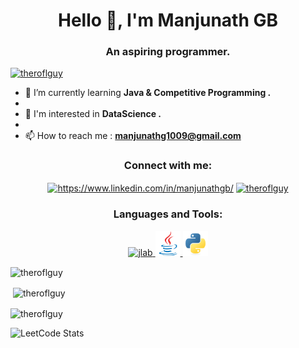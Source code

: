 <h1 align="center">Hello 👋, I'm Manjunath GB</h1>

<h3 align="center">An aspiring programmer.</h3>

<p align="left"> <a href="https://github.com/ryo-ma/github-profile-trophy"><img src="https://github-profile-trophy.vercel.app/?username=theroflguy" alt="theroflguy" /></a> </p>

- 🌱 I’m currently learning **Java & Competitive Programming .**
- 
- 🌱 I'm interested in **DataScience .**
- 
- 📫 How to reach me : **manjunathg1009@gmail.com**

<h3 align="center">Connect with me:</h3>
<p align="center">
<a href="https://linkedin.com/in/https://www.linkedin.com/in/manjunathgb/" target="blank"><img align="center" src="https://raw.githubusercontent.com/rahuldkjain/github-profile-readme-generator/master/src/images/icons/Social/linked-in-alt.svg" alt="https://www.linkedin.com/in/manjunathgb/" height="30" width="40" /></a>
<a href="https://www.leetcode.com/theroflguy/" target="blank"><img align="center" src="https://raw.githubusercontent.com/rahuldkjain/github-profile-readme-generator/master/src/images/icons/Social/leet-code.svg" alt="theroflguy" height="30" width="40" /></a>
</p> 

<h3 align="center">Languages and Tools:</h3>
<p align="center">  
  <a href="https://jupyter.org/" target="_blank" rel="noreferrer"> <img src="https://upload.wikimedia.org/wikipedia/commons/3/38/Jupyter_logo.svg" alt="jlab" width="40" height="40"/> </a>
  <a href="https://www.java.com" target="_blank" rel="noreferrer"> <img src="https://raw.githubusercontent.com/devicons/devicon/master/icons/java/java-original.svg" alt="java" width="40" height="40"/>
  </a> <a href="https://www.python.org" target="_blank" rel="noreferrer"> <img src="https://raw.githubusercontent.com/devicons/devicon/master/icons/python/python-original.svg" alt="python" width="40" height="40"/> </a>
</p>

<p><img align="center" src="https://github-readme-stats.vercel.app/api/top-langs?username=theroflguy&show_icons=true&locale=en&layout=compact" alt="theroflguy" /></p>

<p>&nbsp;<img align="center" src="https://github-readme-stats.vercel.app/api?username=theroflguy&show_icons=true&locale=en" alt="theroflguy" /></p>

<p><img align="center" src="https://github-readme-streak-stats.herokuapp.com/?user=theroflguy&" alt="theroflguy" /></p>


![LeetCode Stats](https://leetcard.jacoblin.cool/theroflguy?theme=unicorn&font=Baloo%20Bhai%202&ext=activity)
